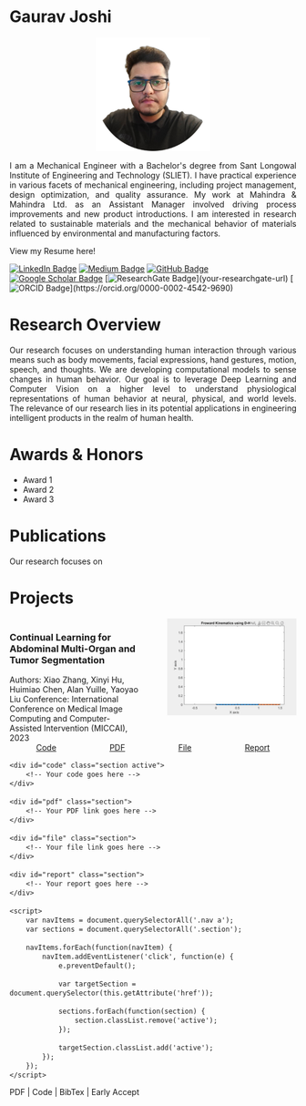 # Gaurav Joshi

<p align="center">
  <img src="./profilepic.png" alt="Profile Picture" width="200"/>
  <br>
  <samp>
    <p align="justify"> 
     I am a Mechanical Engineer with a Bachelor's degree from Sant Longowal Institute of Engineering and Technology (SLIET). I have practical experience in various facets of mechanical engineering, including project management, design optimization, and quality assurance. My work at Mahindra & Mahindra Ltd. as an Assistant Manager involved driving process improvements and new product introductions. I am interested in research related to sustainable materials and the mechanical behavior of materials influenced by environmental and manufacturing factors. 
      </p>
  </samp>
</p>




View my Resume here!

[![LinkedIn Badge](https://img.shields.io/badge/-LinkedIn-blue?style=flat-square&logo=linkedin&logoColor=white&link=your-linkedin-url%29)](https://www.linkedin.com/in/mastersinusoidal/)
[![Medium Badge](https://img.shields.io/badge/-Medium-black?style=flat-square&logo=medium&logoColor=white&link=your-medium-url%29)](https://medium.com/@mastersinusoidal)
[![GitHub Badge](https://img.shields.io/badge/-GitHub-181717?style=flat-square&logo=github&logoColor=white&link=your-github-url%29)](https://github.com/mastersinusoidal)
[![Google Scholar Badge](https://img.shields.io/badge/-Google_Scholar-blue?style=flat-square&logo=google-scholar&logoColor=white&link=your-google-scholar-url%29)](your-google-scholar-url)
[![ResearchGate Badge](https://img.shields.io/badge/-ResearchGate-green?)](your-researchgate-url)
[![ORCID Badge](https://img.shields.io/badge/-ORCID-green?)](https://orcid.org/0000-0002-4542-9690)

# Research Overview
<p align="justify"> 
Our research focuses on understanding human interaction through various means such as body movements, facial expressions, hand gestures, motion, speech, and thoughts. We are developing computational models to sense changes in human behavior. Our goal is to leverage Deep Learning and Computer Vision on a higher level to understand physiological representations of human behavior at neural, physical, and world levels. The relevance of our research lies in its potential applications in engineering intelligent products in the realm of human health.
  </p>

# Awards & Honors
* Award 1
* Award 2
* Award 3

# Publications
<p align="justify"> 
Our research focuses on 
  </p>

# Projects
<div style="display: flex; justify-content: space-between;">
<div style="width: 45%;">
<h3> Continual Learning for Abdominal Multi-Organ and Tumor Segmentation </h3>
Authors: Xiao Zhang, Xinyi Hu, Huimiao Chen, Alan Yuille, Yaoyao Liu  
Conference: International Conference on Medical Image Computing and Computer-Assisted Intervention (MICCAI), 2023
</div>
<div style="width: 45%;">
 <img src="./dhm.gif" width="400" />
</div>
</div>

<!DOCTYPE html>
<html>
<head>
    <title>My Documents</title>
    <style>
        .nav {
            display: flex;
            justify-content: space-around;
            list-style-type: none;
            margin: 0;
            padding: 0;
        }
        .section {
            display: none;
        }
        .section.active {
            display: block;
        }
    </style>
</head>
<body>
    <ul class="nav">
        <li><a href="#code">Code</a></li>
        <li><a href="#pdf">PDF</a></li>
        <li><a href="#file">File</a></li>
        <li><a href="#report">Report</a></li>
    </ul>

    <div id="code" class="section active">
        <!-- Your code goes here -->
    </div>

    <div id="pdf" class="section">
        <!-- Your PDF link goes here -->
    </div>

    <div id="file" class="section">
        <!-- Your file link goes here -->
    </div>

    <div id="report" class="section">
        <!-- Your report goes here -->
    </div>

    <script>
        var navItems = document.querySelectorAll('.nav a');
        var sections = document.querySelectorAll('.section');

        navItems.forEach(function(navItem) {
            navItem.addEventListener('click', function(e) {
                e.preventDefault();

                var targetSection = document.querySelector(this.getAttribute('href'));
                
                sections.forEach(function(section) {
                    section.classList.remove('active');
                });

                targetSection.classList.add('active');
            });
        });
    </script>
</body>
</html>


PDF | Code | BibTex | Early Accept



 
